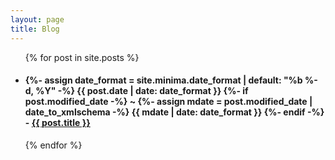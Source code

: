 ```yaml
---
layout: page
title: Blog
---
```


<ul>
  {% for post in site.posts %}
    <li>
      <h4>{%- assign date_format = site.minima.date_format | default: "%b %-d, %Y" -%}
      <time class="dt-published" datetime="{{ post.date | date_to_xmlschema }}" itemprop="datePublished">
        {{ post.date | date: date_format }}
      </time>
      {%- if post.modified_date -%}
        ~ 
        {%- assign mdate = post.modified_date | date_to_xmlschema -%}
        <time class="dt-modified" datetime="{{ mdate }}" itemprop="dateModified">
          {{ mdate | date: date_format }}
        </time>
      {%- endif -%} - <a href=".{{ post.url }}">{{ post.title }}</a></h4>
    </li>
  {% endfor %}
</ul>
<a rel="me" href="https://mstdn.mx/@jpz"></a>